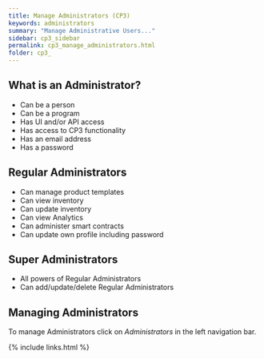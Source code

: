 ```yaml
---
title: Manage Administrators (CP3)
keywords: administrators 
summary: "Manage Administrative Users..."
sidebar: cp3_sidebar
permalink: cp3_manage_administrators.html
folder: cp3_
---
```


## What is an Administrator?

* Can be a person 
* Can be a program
* Has UI and/or API access
* Has access to CP3 functionality
* Has an email address
* Has a password

## Regular Administrators

* Can manage product templates
* Can view inventory 
* Can update inventory 
* Can view Analytics
* Can administer smart contracts
* Can update own profile including password

## Super Administrators

* All powers of Regular Administrators
* Can add/update/delete Regular Administrators


## Managing Administrators 

To manage Administrators click on *Administrators* in the left navigation bar.

{% include links.html %}